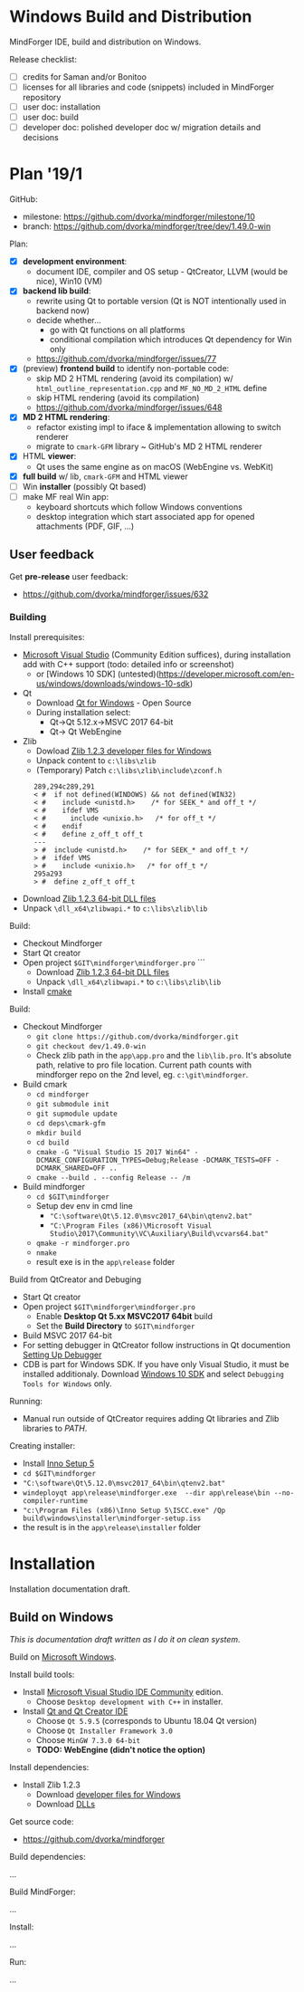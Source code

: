 # Windows Build and Distribution <!-- Metadata: type: Outline; tags: developer; created: 2019-01-13 08:57:31; reads: 146; read: 2019-02-07 21:52:36; revision: 146; modified: 2019-02-07 21:52:36; importance: 0/5; urgency: 0/5; -->
MindForger IDE, build and distribution on Windows. 

Release checklist:

* [ ] credits for Saman and/or Bonitoo
* [ ] licenses for all libraries and code (snippets) included in MindForger repository
* [ ] user doc: installation
* [ ] user doc: build
* [ ] developer doc: polished developer doc w/ migration details and decisions

# Plan '19/1 <!-- Metadata: type: Note; created: 2019-01-13 09:10:13; reads: 26; read: 2019-02-07 21:51:14; revision: 18; modified: 2019-01-13 11:15:01; -->

GitHub:

* milestone: https://github.com/dvorka/mindforger/milestone/10
* branch: https://github.com/dvorka/mindforger/tree/dev/1.49.0-win

Plan:

* [x] **development environment**:
    * document IDE, compiler and OS setup - QtCreator, LLVM (would be nice), Win10 (VM)
* [x] **backend lib build**:
    * rewrite using Qt to portable version (Qt is NOT intentionally used in backend now)
    * decide whether...
        * go with Qt functions on all platforms
        * conditional compilation which introduces Qt dependency for Win only
    * https://github.com/dvorka/mindforger/issues/77
* [x] (preview) **frontend build** to identify non-portable code:
    * skip MD 2 HTML rendering (avoid its compilation) w/
      `html_outline_representation.cpp` and `MF_NO_MD_2_HTML` define
    * skip HTML rendering (avoid its compilation)
    * https://github.com/dvorka/mindforger/issues/648
* [x] **MD 2 HTML rendering**:
    * refactor existing impl to iface & implementation allowing to switch renderer  
    * migrate to `cmark-GFM` library ~ GitHub's MD 2 HTML renderer
* [x] HTML **viewer**: 
    * Qt uses the same engine as on macOS (WebEngine vs. WebKit)
* [x] **full build** w/ lib, `cmark-GFM` and HTML viewer 
* [ ] Win **installer** (possibly Qt based)
* [ ] make MF real Win app:
    * keyboard shortcuts which follow Windows conventions
    * desktop integration which start associated app for opened attachments 
      (PDF, GIF, ...)
## User feedback <!-- Metadata: type: Note; created: 2019-01-13 09:21:14; reads: 21; read: 2019-02-07 21:51:17; revision: 5; modified: 2019-01-13 09:21:35; -->
Get **pre-release** user feedback:

* https://github.com/dvorka/mindforger/issues/632

### Building <!-- Metadata: type: Note; created: 2019-01-13 11:15:01; reads: 19; read: 2019-02-07 21:52:36; revision: 6; modified: 2019-02-07 21:52:36; -->
Install prerequisites:

* [Microsoft Visual Studio](https://visualstudio.microsoft.com/downloads/) (Community Edition suffices), during installation add with C++ support (todo: detailed info or screenshot)
    * or [Windows 10 SDK] (untested)(https://developer.microsoft.com/en-us/windows/downloads/windows-10-sdk) 
* Qt
    * Download [Qt for Windows](https://www.qt.io/download) - Open Source
    * During installation select:
      * Qt->Qt 5.12.x->MSVC 2017 64-bit
      * Qt-> Qt WebEngine
* Zlib
    * Dowload [Zlib 1.2.3 developer files for Windows](http://gnuwin32.sourceforge.net/downlinks/zlib-lib-zip.php)
    * Unpack content to `c:\libs\zlib`
    * (Temporary) Patch `c:\libs\zlib\include\zconf.h`

```
      289,294c289,291
      < #  if not defined(WINDOWS) && not defined(WIN32)
      < #    include <unistd.h>    /* for SEEK_* and off_t */
      < #    ifdef VMS
      < #      include <unixio.h>   /* for off_t */
      < #    endif
      < #    define z_off_t off_t
      ---
      > #  include <unistd.h>    /* for SEEK_* and off_t */
      > #  ifdef VMS
      > #    include <unixio.h>   /* for off_t */
      295a293
      > #  define z_off_t off_t
```

* Download [Zlib 1.2.3 64-bit DLL files](http://www.winimage.com/zLibDll/zlib123dllx64.zip)
* Unpack `\dll_x64\zlibwapi.*` to  `c:\libs\zlib\lib`
    
Build:

* Checkout Mindforger
* Start Qt creator
* Open project `$GIT\mindforger\mindforger.pro`
       ```
    * Download [Zlib 1.2.3 64-bit DLL files](http://www.winimage.com/zLibDll/zlib123dllx64.zip)
    * Unpack `\dll_x64\zlibwapi.*` to  `c:\libs\zlib\lib`
* Install [cmake](https://github.com/Kitware/CMake/releases/download/v3.13.4/cmake-3.13.4-win64-x64.msi)
    
Build:

* Checkout Mindforger
    * `git clone https://github.com/dvorka/mindforger.git`
    * `git checkout dev/1.49.0-win`
    * Check zlib path in the `app\app.pro` and the `lib\lib.pro`. It's absolute path, relative to pro file location. Current path counts with mindforger repo on the 2nd level, eg. `c:\git\mindforger`.
* Build cmark
    * `cd mindforger`
    * `git submodule init`
    * `git supmodule update`
    * `cd deps\cmark-gfm`
    * `mkdir build`
    * `cd build`
    * `cmake -G "Visual Studio 15 2017 Win64" -DCMAKE_CONFIGURATION_TYPES=Debug;Release -DCMARK_TESTS=OFF -DCMARK_SHARED=OFF ..` 
    * `cmake --build . --config Release -- /m`
* Build mindforger
    * `cd $GIT\mindforger`
    * Setup dev env in cmd line
        * `"C:\software\Qt\5.12.0\msvc2017_64\bin\qtenv2.bat"`
        * `"C:\Program Files (x86)\Microsoft Visual Studio\2017\Community\VC\Auxiliary\Build\vcvars64.bat"`
    * `qmake -r mindforger.pro`
    * `nmake`
    * result exe is in the `app\release` folder
      

Build from QtCreator and Debuging 

* Start Qt creator
* Open project `$GIT\mindforger\mindforger.pro`
    * Enable **Desktop Qt 5.xx MSVC2017 64bit** build
    * Set the **Build Directory** to `$GIT\mindforger`
* Build MSVC 2017 64-bit
* For setting debugger in QtCreator follow instructions in Qt documention [Setting Up Debugger](http://doc.qt.io/qtcreator/creator-debugger-engines.htm)
* CDB is part for Windows SDK. If you have only Visual Studio, it must be installed additionaly. Download [Windows 10 SDK](https://developer.microsoft.com/en-us/windows/downloads/windows-10-sdk) and select `Debugging Tools for Windows` only. 

  
Running:

* Manual run outside of QtCreator requires adding Qt libraries and Zlib libraries to _PATH_. 

Creating installer:

* Install [Inno Setup 5](http://www.jrsoftware.org/download.php/is-unicode.exe)
* `cd $GIT\mindforger`
* `"C:\software\Qt\5.12.0\msvc2017_64\bin\qtenv2.bat"`
* `windeployqt app\release\mindforger.exe  --dir app\release\bin --no-compiler-runtime`
* `"c:\Program Files (x86)\Inno Setup 5\ISCC.exe" /Qp build\windows\installer\mindforger-setup.iss`
* the result is in the `app\release\installer` folder

# Installation <!-- Metadata: type: Note; created: 2019-02-03 17:11:28; reads: 15; read: 2019-02-07 21:51:10; revision: 5; modified: 2019-02-03 17:11:44; -->
Installation documentation draft.
## Build on Windows <!-- Metadata: type: Note; created: 2019-02-03 17:11:52; reads: 37; read: 2019-02-06 08:26:14; revision: 37; modified: 2019-02-06 08:26:14; -->
_This is documentation draft written as I do it on clean system._

Build on [Microsoft Windows](https://www.microsoft.com/en-us/windows).

Install build tools:

* Install [Microsoft Visual Studio IDE Community](https://visualstudio.microsoft.com/downloads/) edition.
    * Choose `Desktop development with C++` in installer.
* Install [Qt and Qt Creator IDE](https://www.qt.io/download)
    * Choose `Qt 5.9.5` (corresponds to Ubuntu 18.04 Qt version)
    * Choose `Qt Installer Framework 3.0`
    * Choose `MinGW 7.3.0 64-bit`
    * **TODO: WebEngine (didn't notice the option)**

Install dependencies:

* Install Zlib 1.2.3
    * Download [developer files for Windows](http://gnuwin32.sourceforge.net/downlinks/zlib-lib-zip.php)
    * Download [DLLs](http://www.winimage.com/zLibDll/zlib123dllx64.zip)

Get source code:

* https://github.com/dvorka/mindforger

Build dependencies:

...

Build MindForger:

...

Install:

...

Run:

...
